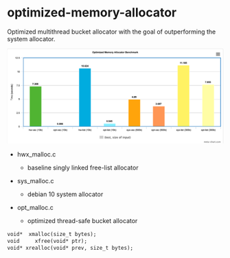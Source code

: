 # optimized-memory-allocator
Optimized multithread bucket allocator with the goal of outperforming the system allocator.

![performance graph](https://github.com/pickdani/optimized-memory-allocator/blob/main/src/graph.png)


- hwx_malloc.c
  - baseline singly linked free-list allocator
  
- sys_malloc.c
  - debian 10 system allocator
  
- opt_malloc.c
  - optimized thread-safe bucket allocator


```
void*  xmalloc(size_t bytes);
void     xfree(void* ptr);
void* xrealloc(void* prev, size_t bytes);
```
